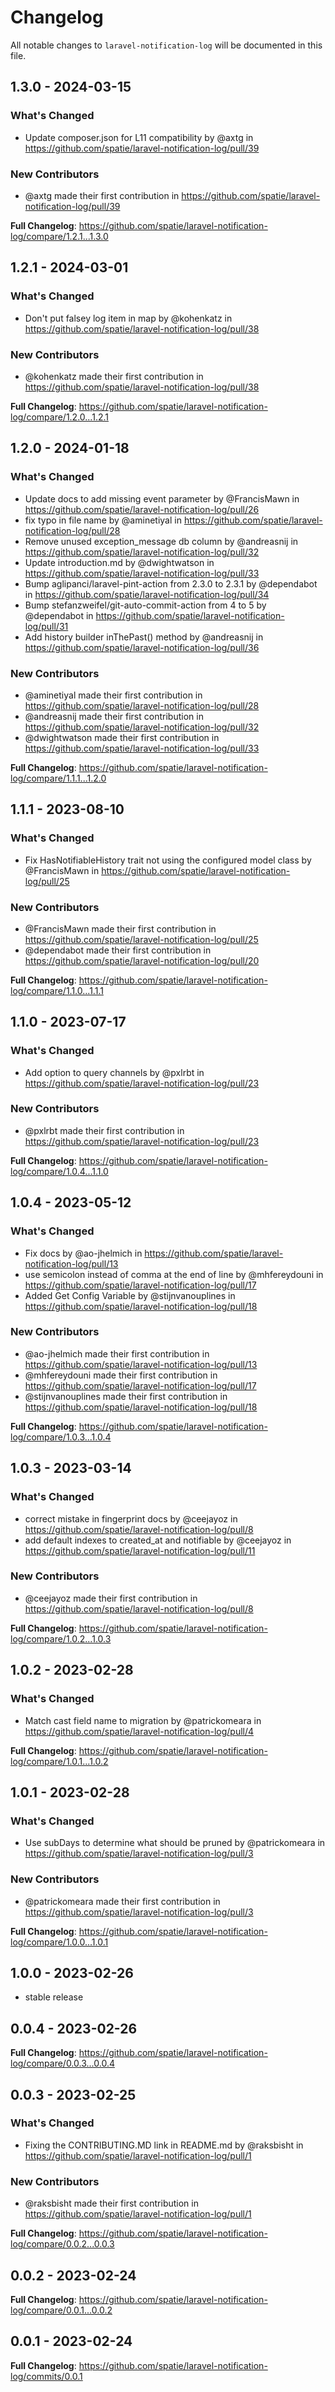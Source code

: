 # Changelog

All notable changes to `laravel-notification-log` will be documented in this file.

## 1.3.0 - 2024-03-15

### What's Changed

* Update composer.json for L11 compatibility by @axtg in https://github.com/spatie/laravel-notification-log/pull/39

### New Contributors

* @axtg made their first contribution in https://github.com/spatie/laravel-notification-log/pull/39

**Full Changelog**: https://github.com/spatie/laravel-notification-log/compare/1.2.1...1.3.0

## 1.2.1 - 2024-03-01

### What's Changed

* Don't put falsey log item in map by @kohenkatz in https://github.com/spatie/laravel-notification-log/pull/38

### New Contributors

* @kohenkatz made their first contribution in https://github.com/spatie/laravel-notification-log/pull/38

**Full Changelog**: https://github.com/spatie/laravel-notification-log/compare/1.2.0...1.2.1

## 1.2.0 - 2024-01-18

### What's Changed

* Update docs to add missing event parameter by @FrancisMawn in https://github.com/spatie/laravel-notification-log/pull/26
* fix typo in file name by @aminetiyal in https://github.com/spatie/laravel-notification-log/pull/28
* Remove unused exception_message db column by @andreasnij in https://github.com/spatie/laravel-notification-log/pull/32
* Update introduction.md by @dwightwatson in https://github.com/spatie/laravel-notification-log/pull/33
* Bump aglipanci/laravel-pint-action from 2.3.0 to 2.3.1 by @dependabot in https://github.com/spatie/laravel-notification-log/pull/34
* Bump stefanzweifel/git-auto-commit-action from 4 to 5 by @dependabot in https://github.com/spatie/laravel-notification-log/pull/31
* Add history builder inThePast() method by @andreasnij in https://github.com/spatie/laravel-notification-log/pull/36

### New Contributors

* @aminetiyal made their first contribution in https://github.com/spatie/laravel-notification-log/pull/28
* @andreasnij made their first contribution in https://github.com/spatie/laravel-notification-log/pull/32
* @dwightwatson made their first contribution in https://github.com/spatie/laravel-notification-log/pull/33

**Full Changelog**: https://github.com/spatie/laravel-notification-log/compare/1.1.1...1.2.0

## 1.1.1 - 2023-08-10

### What's Changed

- Fix HasNotifiableHistory trait not using the configured model class by @FrancisMawn in https://github.com/spatie/laravel-notification-log/pull/25

### New Contributors

- @FrancisMawn made their first contribution in https://github.com/spatie/laravel-notification-log/pull/25
- @dependabot made their first contribution in https://github.com/spatie/laravel-notification-log/pull/20

**Full Changelog**: https://github.com/spatie/laravel-notification-log/compare/1.1.0...1.1.1

## 1.1.0 - 2023-07-17

### What's Changed

- Add option to query channels by @pxlrbt in https://github.com/spatie/laravel-notification-log/pull/23

### New Contributors

- @pxlrbt made their first contribution in https://github.com/spatie/laravel-notification-log/pull/23

**Full Changelog**: https://github.com/spatie/laravel-notification-log/compare/1.0.4...1.1.0

## 1.0.4 - 2023-05-12

### What's Changed

- Fix docs by @ao-jhelmich in https://github.com/spatie/laravel-notification-log/pull/13
- use semicolon instead of comma at the end of line by @mhfereydouni in https://github.com/spatie/laravel-notification-log/pull/17
- Added Get Config Variable by @stijnvanouplines in https://github.com/spatie/laravel-notification-log/pull/18

### New Contributors

- @ao-jhelmich made their first contribution in https://github.com/spatie/laravel-notification-log/pull/13
- @mhfereydouni made their first contribution in https://github.com/spatie/laravel-notification-log/pull/17
- @stijnvanouplines made their first contribution in https://github.com/spatie/laravel-notification-log/pull/18

**Full Changelog**: https://github.com/spatie/laravel-notification-log/compare/1.0.3...1.0.4

## 1.0.3 - 2023-03-14

### What's Changed

- correct mistake in fingerprint docs by @ceejayoz in https://github.com/spatie/laravel-notification-log/pull/8
- add default indexes to created_at and notifiable by @ceejayoz in https://github.com/spatie/laravel-notification-log/pull/11

### New Contributors

- @ceejayoz made their first contribution in https://github.com/spatie/laravel-notification-log/pull/8

**Full Changelog**: https://github.com/spatie/laravel-notification-log/compare/1.0.2...1.0.3

## 1.0.2 - 2023-02-28

### What's Changed

- Match cast field name to migration by @patrickomeara in https://github.com/spatie/laravel-notification-log/pull/4

**Full Changelog**: https://github.com/spatie/laravel-notification-log/compare/1.0.1...1.0.2

## 1.0.1 - 2023-02-28

### What's Changed

- Use subDays to determine what should be pruned by @patrickomeara in https://github.com/spatie/laravel-notification-log/pull/3

### New Contributors

- @patrickomeara made their first contribution in https://github.com/spatie/laravel-notification-log/pull/3

**Full Changelog**: https://github.com/spatie/laravel-notification-log/compare/1.0.0...1.0.1

## 1.0.0 - 2023-02-26

- stable release

## 0.0.4 - 2023-02-26

**Full Changelog**: https://github.com/spatie/laravel-notification-log/compare/0.0.3...0.0.4

## 0.0.3 - 2023-02-25

### What's Changed

- Fixing the CONTRIBUTING.MD link in README.md by @raksbisht in https://github.com/spatie/laravel-notification-log/pull/1

### New Contributors

- @raksbisht made their first contribution in https://github.com/spatie/laravel-notification-log/pull/1

**Full Changelog**: https://github.com/spatie/laravel-notification-log/compare/0.0.2...0.0.3

## 0.0.2 - 2023-02-24

**Full Changelog**: https://github.com/spatie/laravel-notification-log/compare/0.0.1...0.0.2

## 0.0.1 - 2023-02-24

**Full Changelog**: https://github.com/spatie/laravel-notification-log/commits/0.0.1
